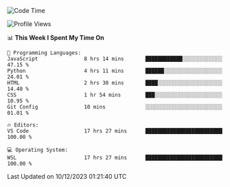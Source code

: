 <!--START_SECTION:waka-->
![Code Time](http://img.shields.io/badge/Code%20Time-433%20hrs%2024%20mins-blue)

![Profile Views](http://img.shields.io/badge/Profile%20Views-20-blue)

📊 **This Week I Spent My Time On** 

```text
💬 Programming Languages: 
JavaScript               8 hrs 14 mins       ████████████░░░░░░░░░░░░░   47.15 % 
Python                   4 hrs 11 mins       ██████░░░░░░░░░░░░░░░░░░░   24.01 % 
HTML                     2 hrs 30 mins       ████░░░░░░░░░░░░░░░░░░░░░   14.40 % 
CSS                      1 hr 54 mins        ███░░░░░░░░░░░░░░░░░░░░░░   10.95 % 
Git Config               10 mins             ░░░░░░░░░░░░░░░░░░░░░░░░░   01.01 % 

🔥 Editors: 
VS Code                  17 hrs 27 mins      █████████████████████████   100.00 % 

💻 Operating System: 
WSL                      17 hrs 27 mins      █████████████████████████   100.00 % 
```


 Last Updated on 10/12/2023 01:21:40 UTC
<!--END_SECTION:waka-->
